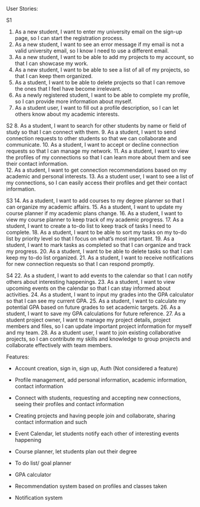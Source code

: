 User Stories:

S1
1. As a new student, I want to enter my university email on the sign-up page, so I can start the registration process.
2. As a new student, I want to see an error message if my email is not a valid university email, so I know I need to use a different email.
3. As a new student, I want to be able to add my projects to my account, so that I can showcase my work.
4. As a new student, I want to be able to see a list of all of my projects, so that I can keep them organized.
5. As a student, I want to be able to delete projects so that I can remove the ones that I feel have become irrelevant.
6. As a newly registered student, I want to be able to complete my profile, so I can provide more information about myself.
7. As a student user, I want to fill out a profile description, so I can let others know about my academic interests.

S2
8. As a student, I want to search for other students by name or field of study so that I can connect with them.
9. As a student, I want to send connection requests to other students so that we can collaborate and communicate.
10. As a student, I want to accept or decline connection requests so that I can manage my network.
11. As a student, I want to view the profiles of my connections so that I can learn more about them and see their contact information.  
12. As a student, I want to get connection recommendations based on my academic and personal interests.
13. As a student user, I want to see a list of my connections, so I can easily access their profiles and get their contact information.

S3
14. As a student, I want to add courses to my degree planner so that I can organize my academic affairs.
15. As a student, I want to update my course planner if my academic plans change.
16. As a student, I want to view my course planner to keep track of my academic progress.
17. As a student, I want to create a to-do list to keep track of tasks I need to complete.
18. As a student, I want to be able to sort my tasks on my to-do list by priority level so that I focus on what’s most important.
19. As a student, I want to mark tasks as completed so that I can organize and track my progress.
20. As a student, I want to be able to delete tasks so that I can keep my to-do list organized.
21. As a student, I want to receive notifications for new connection requests so that I can respond promptly.

S4
22. As a student, I want to add events to the calendar so that I can notify others about interesting happenings.
23. As a student, I want to view upcoming events on the calendar so that I can stay informed about activities.
24. As a student, I want to input my grades into the GPA calculator so that I can see my current GPA.
25. As a student, I want to calculate my potential GPA based on future grades to set academic targets.
26. As a student, I want to save my GPA calculations for future reference.
27. As a student project owner, I want to manage my project details, project members and files, so I can update important project information for myself and my team.
28. As a student user, I want to join existing collaborative projects, so I can contribute my skills and knowledge to group projects and collaborate effectively with team members.



Features:

- Account creation, sign in, sign up, Auth (Not considered a feature)

- Profile management, add personal information, academic information, contact information

- Connect with students, requesting and accepting new connections, seeing their profiles and contact information

- Creating projects and having people join and collaborate, sharing contact information and such

- Event Calendar, let students notify each other of interesting events happening

- Course planner, let students plan out their degree

- To do list/ goal planner

- GPA calculator

- Recommendation system based on profiles and classes taken

- Notification system
